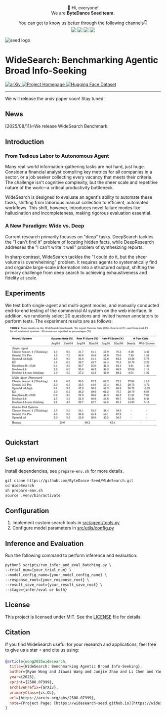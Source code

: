 

<div align="center">
 👋 Hi, everyone! 
    <br>
    We are <b>ByteDance Seed team.</b>
</div>

<p align="center">
  You can get to know us better through the following channels👇
  <br>
  <a href="https://seed.bytedance.com/">
    <img src="https://img.shields.io/badge/Website-%231e37ff?style=for-the-badge&logo=bytedance&logoColor=white"></a>
  <a href="https://github.com/user-attachments/assets/5793e67c-79bb-4a59-811a-fcc7ed510bd4">
    <img src="https://img.shields.io/badge/WeChat-07C160?style=for-the-badge&logo=wechat&logoColor=white"></a>
 <a href="https://www.xiaohongshu.com/user/profile/668e7e15000000000303157d?xsec_token=ABl2-aqekpytY6A8TuxjrwnZskU-6BsMRE_ufQQaSAvjc%3D&xsec_source=pc_search">
    <img src="https://img.shields.io/badge/Xiaohongshu-%23FF2442?style=for-the-badge&logo=xiaohongshu&logoColor=white"></a>
  <a href="https://www.zhihu.com/org/dou-bao-da-mo-xing-tuan-dui/">
    <img src="https://img.shields.io/badge/zhihu-%230084FF?style=for-the-badge&logo=zhihu&logoColor=white"></a>
</p>

![seed logo](https://github.com/user-attachments/assets/c42e675e-497c-4508-8bb9-093ad4d1f216)


# WideSearch: Benchmarking Agentic Broad Info-Seeking
<a href="YOUR_ARXIV_LINK" target="_blank">
    <img src="https://img.shields.io/badge/arXiv-b31b1b.svg?style=for-the-badge&logo=arXiv&logoColor=white"
         alt="arXiv" />
</a>
<a href="https://widesearch-seed.github.io/" target="_blank">
    <img src="https://img.shields.io/badge/Project-Homepage-blue.svg?style=for-the-badge&logo=google-chrome&logoColor=white"
         alt="Project Homepage" />
</a>
<a href="https://huggingface.co/datasets/ByteDance-Seed/WideSearch" target="_blank">
    <img src="https://img.shields.io/badge/%F0%9F%A4%97%20Hugging%20Face-Dataset-yellow.svg?style=for-the-badge"
         alt="Hugging Face Dataset" />
</a>

---
We will release the arxiv paper soon! Stay tuned!
## News
[2025/08/11]🔥We release WideSearch Benchmark.


## Introduction
### From Tedious Labor to Autonomous Agent
Many real-world information-gathering tasks are not hard, just huge. Consider a financial analyst compiling key metrics for all companies in a sector, or a job seeker collecting every vacancy that meets their criteria. The challenge isn't cognitive complexity, but the sheer scale and repetitive nature of the work—a critical productivity bottleneck.

WideSearch is designed to evaluate an agent's ability to automate these tasks, shifting from laborious manual collection to efficient, automated workflows. This shift, however, introduces novel failure modes like hallucination and incompleteness, making rigorous evaluation essential.


### A New Paradigm: Wide vs. Deep
Current research primarily focuses on "deep" tasks. DeepSearch tackles the "I can't find it" problem of locating hidden facts, while DeepResearch addresses the "I can't write it well" problem of synthesizing reports.

In sharp contrast, WideSearch tackles the "I could do it, but the sheer volume is overwhelming" problem. It requires agents to systematically find and organize large-scale information into a structured output, shifting the primary challenge from deep search to achieving exhaustiveness and fidelity at scale.

## Experiments
We test both single-agent and multi-agent modes, and manually conducted end-to-end testing of the commercial AI system on the web interface. In addition, we randomly select 20 questions and invited human annotators to perform tests. The experiment results are as follows:
![experiments](figs/image.png)

## Quickstart

## Set up environment
Install dependencies, see `prepare-env.sh` for more details.
```
git clone https://github.com/ByteDance-Seed/WideSearch.git
cd WideSearch
sh prepare-env.sh
source .venv/bin/activate
```

## Configuration
1. Implement custom search tools in <a href="src/agent/tools.py">src/agent/tools.py</a>
2. Configure model parameters in <a href="src/utils/config.py">src/utils/config.py</a>

## Inference and Evaluation
Run the following command to perform inference and evaluation:
```
python3 scripts/run_infer_and_eval_batching.py \
--trial_num={your_trial_num} \
--model_config_name={your_model_config_name} \
--response_root={your_response_root} \
--result_save_root={your_result_save_root} \
--stage={infer/eval or both} 
``` 

## License
This project is licensed under MIT. See the <a href="LICENSE">LICENSE</a> file for details.

## Citation
If you find WideSearch useful for your research and applications, feel free to give us a star ⭐ and cite us using:

```bibtex
@article{wong2025widesearch,
  title={WideSearch: Benchmarking Agentic Broad Info-Seeking}, 
  author={Ryan Wong and Jiawei Wang and Junjie Zhao and Li Chen and Yan Gao and Long Zhang and Xuan Zhou and Zuo Wang and Kai Xiang and Ge Zhang and Wenhao Huang and Yang Wang and Ke Wang},
  year={2025},
  eprint={2508.07999},
  archivePrefix={arXiv},
  primaryClass={cs.CL},
  url={https://arxiv.org/abs/2508.07999},
  note={Project Page: [https://widesearch-seed.github.io](https://widesearch-seed.github.io)}
}
```
